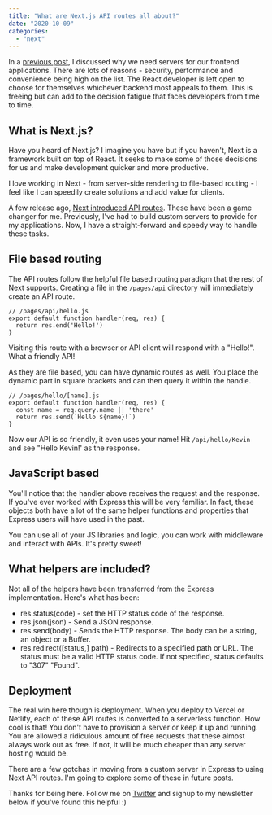 ```yaml
---
title: "What are Next.js API routes all about?"
date: "2020-10-09"
categories: 
  - "next"
---
```


In a [previous post](https://kevincunningham.co.uk/posts/why-does-your-frontend-application-need-a-server), I discussed why we need servers for our frontend applications. There are lots of reasons - security, performance and convenience being high on the list. The React developer is left open to choose for themselves whichever backend most appeals to them. This is freeing but can add to the decision fatigue that faces developers from time to time.

## What is Next.js?

Have you heard of Next.js? I imagine you have but if you haven't, Next is a framework built on top of React. It seeks to make some of those decisions for us and make development quicker and more productive.

I love working in Next - from server-side rendering to file-based routing - I feel like I can speedily create solutions and add value for clients.

A few release ago, [Next introduced API routes](https://nextjs.org/docs/api-routes/introduction). These have been a game changer for me. Previously, I've had to build custom servers to provide for my applications. Now, I have a straight-forward and speedy way to handle these tasks.

## File based routing

The API routes follow the helpful file based routing paradigm that the rest of Next supports. Creating a file in the `/pages/api` directory will immediately create an API route.

```
// /pages/api/hello.js
export default function handler(req, res) {
  return res.end('Hello!')
}
```

Visiting this route with a browser or API client will respond with a "Hello!". What a friendly API!

As they are file based, you can have dynamic routes as well. You place the dynamic part in square brackets and can then query it within the handle.

```
// /pages/hello/[name].js
export default function handler(req, res) {
  const name = req.query.name || 'there'
  return res.send(`Hello ${name}!`)
}
```

Now our API is so friendly, it even uses your name! Hit `/api/hello/Kevin` and see "Hello Kevin!' as the response.

## JavaScript based

You'll notice that the handler above receives the request and the response. If you've ever worked with Express this will be very familiar. In fact, these objects both have a lot of the same helper functions and properties that Express users will have used in the past.

You can use all of your JS libraries and logic, you can work with middleware and interact with APIs. It's pretty sweet!

## What helpers are included?

Not all of the helpers have been transferred from the Express implementation. Here's what has been:

- res.status(code) - set the HTTP status code of the response.
- res.json(json) - Send a JSON response.
- res.send(body) - Sends the HTTP response. The body can be a string, an object or a Buffer.
- res.redirect(\[status,\] path) - Redirects to a specified path or URL. The status must be a valid HTTP status code. If not specified, status defaults to "307" "Found".

## Deployment

The real win here though is deployment. When you deploy to Vercel or Netlify, each of these API routes is converted to a serverless function. How cool is that! You don't have to provision a server or keep it up and running. You are allowed a ridiculous amount of free requests that these almost always work out as free. If not, it will be much cheaper than any server hosting would be.

There are a few gotchas in moving from a custom server in Express to using Next API routes. I'm going to explore some of these in future posts.

Thanks for being here. Follow me on [Twitter](https://www.twitter.com/dolearning) and signup to my newsletter below if you've found this helpful :)
